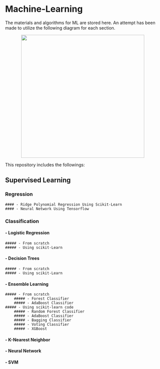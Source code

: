 # Machine-Learning
The materials and algorithms for ML are stored here.
An attempt has been made to utilize the following diagram for each section.
<div align="center">
<img src="https://github.com/user-attachments/assets/38a31ddc-d52a-4223-a9e1-a1ea845fde6a" width="400" height="400" align="center">
</div>

This repository includes the followings:

## Supervised Learning
  ### Regression
    #### - Ridge Polynomial Regression Using Scikit-Learn
    #### - Neural Network Using Tensorflow

### Classification
  #### - Logistic Regression
    ##### - From scratch
    ##### - Using scikit-Learn
  #### - Decision Trees
    ##### - From scratch
    ##### - Using scikit-Learn
  #### - Ensemble Learning
    ##### - From scratch 
        ##### - Forest Classifier
        ##### - AdaBoost Classifier
    ##### - Using scikit-learn code
        ##### - Random Forest Classifier
        ##### - AdaBoost Classifier
        ##### - Bagging Classifier
        ##### - Voting Classifier
        ##### - XGBoost
#### - K-Nearest Neighbor
#### - Neural Network
#### - SVM
